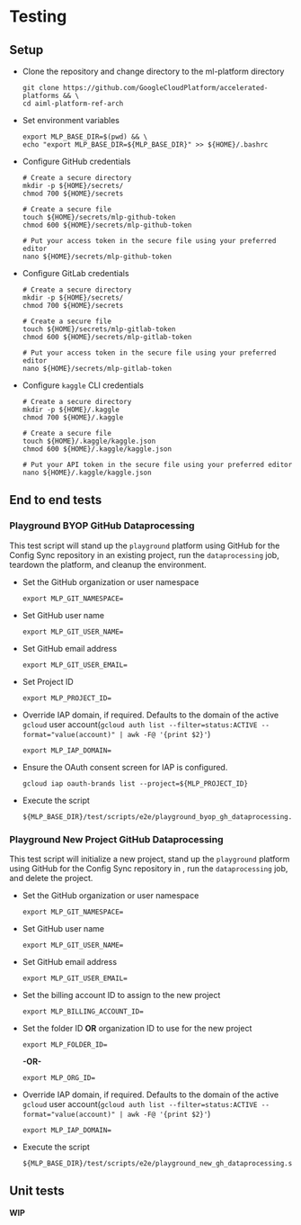 # Testing

## Setup

- Clone the repository and change directory to the ml-platform directory

  ```
  git clone https://github.com/GoogleCloudPlatform/accelerated-platforms && \
  cd aiml-platform-ref-arch
  ```

- Set environment variables

  ```
  export MLP_BASE_DIR=$(pwd) && \
  echo "export MLP_BASE_DIR=${MLP_BASE_DIR}" >> ${HOME}/.bashrc
  ```

- Configure GitHub credentials

  ```
  # Create a secure directory
  mkdir -p ${HOME}/secrets/
  chmod 700 ${HOME}/secrets

  # Create a secure file
  touch ${HOME}/secrets/mlp-github-token
  chmod 600 ${HOME}/secrets/mlp-github-token

  # Put your access token in the secure file using your preferred editor
  nano ${HOME}/secrets/mlp-github-token
  ```

- Configure GitLab credentials

  ```
  # Create a secure directory
  mkdir -p ${HOME}/secrets/
  chmod 700 ${HOME}/secrets

  # Create a secure file
  touch ${HOME}/secrets/mlp-gitlab-token
  chmod 600 ${HOME}/secrets/mlp-gitlab-token

  # Put your access token in the secure file using your preferred editor
  nano ${HOME}/secrets/mlp-gitlab-token
  ```

- Configure `kaggle` CLI credentials

  ```
  # Create a secure directory
  mkdir -p ${HOME}/.kaggle
  chmod 700 ${HOME}/.kaggle

  # Create a secure file
  touch ${HOME}/.kaggle/kaggle.json
  chmod 600 ${HOME}/.kaggle/kaggle.json

  # Put your API token in the secure file using your preferred editor
  nano ${HOME}/.kaggle/kaggle.json
  ```

## End to end tests

### Playground BYOP GitHub Dataprocessing

This test script will stand up the `playground` platform using GitHub for the Config Sync repository in an existing project, run the `dataprocessing` job, teardown the platform, and cleanup the environment.

- Set the GitHub organization or user namespace

  ```
  export MLP_GIT_NAMESPACE=
  ```

- Set GitHub user name

  ```
  export MLP_GIT_USER_NAME=
  ```

- Set GitHub email address

  ```
  export MLP_GIT_USER_EMAIL=
  ```

- Set Project ID

  ```
  export MLP_PROJECT_ID=
  ```

- Override IAP domain, if required. Defaults to the domain of the active `gcloud` user account(`gcloud auth list --filter=status:ACTIVE --format="value(account)" | awk -F@ '{print $2}'`)

  ```
  export MLP_IAP_DOMAIN=
  ```

- Ensure the OAuth consent screen for IAP is configured.

  ```
  gcloud iap oauth-brands list --project=${MLP_PROJECT_ID}
  ```

- Execute the script

  ```
  ${MLP_BASE_DIR}/test/scripts/e2e/playground_byop_gh_dataprocessing.sh
  ```

### Playground New Project GitHub Dataprocessing

This test script will initialize a new project, stand up the `playground` platform using GitHub for the Config Sync repository in , run the `dataprocessing` job, and delete the project.

- Set the GitHub organization or user namespace

  ```
  export MLP_GIT_NAMESPACE=
  ```

- Set GitHub user name

  ```
  export MLP_GIT_USER_NAME=
  ```

- Set GitHub email address

  ```
  export MLP_GIT_USER_EMAIL=
  ```

- Set the billing account ID to assign to the new project

  ```
  export MLP_BILLING_ACCOUNT_ID=
  ```

- Set the folder ID **OR** organization ID to use for the new project

  ```
  export MLP_FOLDER_ID=
  ```

  **-OR-**

  ```
  export MLP_ORG_ID=
  ```

- Override IAP domain, if required. Defaults to the domain of the active `gcloud` user account(`gcloud auth list --filter=status:ACTIVE --format="value(account)" | awk -F@ '{print $2}'`)

  ```
  export MLP_IAP_DOMAIN=
  ```

- Execute the script

  ```
  ${MLP_BASE_DIR}/test/scripts/e2e/playground_new_gh_dataprocessing.sh
  ```

## Unit tests

**WIP**
